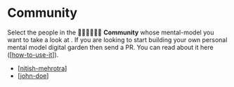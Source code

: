 # Community

Select the people in the 👩🏽‍💻👨🏼‍💻 **Community** whose mental-model you want to take a look at . If you are
looking to start building your own personal mental model digital garden then
send a PR. You can read about it here ([[how-to-use-it]]).

- [[nitish-mehrotra]]
- [[john-doe]]

[//begin]: # "Autogenerated link references for markdown compatibility"
[how-to-use-it]: ../how-to-use-it "How to Use Developers' Brain"
[nitish-mehrotra]: community/nitish-mehrotra/nitish-mehrotra "Nitish Mehrotra"
[john-doe]: community/john-doe/john-doe "John Doe"
[//end]: # "Autogenerated link references"
